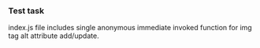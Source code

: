 ### Test task

index.js file includes single anonymous immediate invoked function for img tag alt attribute add/update.
